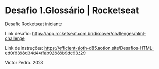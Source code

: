 # Desafio 1.Glossário | Rocketseat
Desafio Rocketseat iniciante

Link desafio: https://app.rocketseat.com.br/discover/challenges/html-challenge

Link de instruções: https://efficient-sloth-d85.notion.site/Desafios-HTML-ed0f6368d34d44ffab92686b9dc93229

Victor Pedro. 2023
